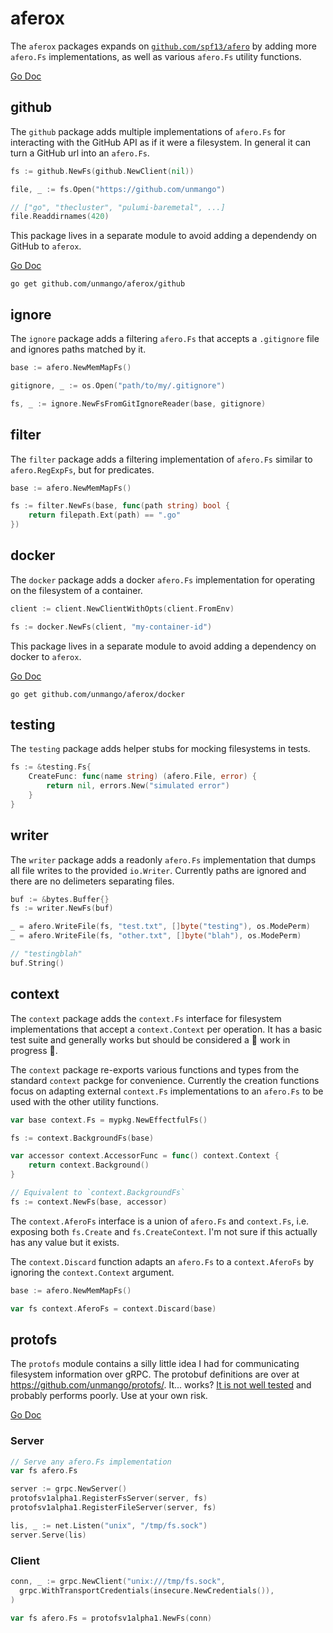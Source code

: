 <!-- markdownlint-disable-file MD010 -->

# aferox

The `aferox` packages expands on [`github.com/spf13/afero`](https://github.com/spf13/afero) by adding more `afero.Fs` implementations, as well as various `afero.Fs` utility functions.

[Go Doc](https://pkg.go.dev/github.com/unmango/aferox)

## github

The `github` package adds multiple implementations of `afero.Fs` for interacting with the GitHub API as if it were a filesystem.
In general it can turn a GitHub url into an `afero.Fs`.

```go
fs := github.NewFs(github.NewClient(nil))

file, _ := fs.Open("https://github.com/unmango")

// ["go", "thecluster", "pulumi-baremetal", ...]
file.Readdirnames(420)
```

This package lives in a separate module to avoid adding a dependendy on GitHub to `aferox`.

[Go Doc](https://pkg.go.dev/github.com/unmango/aferox/github)

```shell
go get github.com/unmango/aferox/github
```

## ignore

The `ignore` package adds a filtering `afero.Fs` that accepts a `.gitignore` file and ignores paths matched by it.

```go
base := afero.NewMemMapFs()

gitignore, _ := os.Open("path/to/my/.gitignore")

fs, _ := ignore.NewFsFromGitIgnoreReader(base, gitignore)
```

## filter

The `filter` package adds a filtering implementation of `afero.Fs` similar to `afero.RegExpFs`, but for predicates.

```go
base := afero.NewMemMapFs()

fs := filter.NewFs(base, func(path string) bool {
	return filepath.Ext(path) == ".go"
})
```

## docker

The `docker` package adds a docker `afero.Fs` implementation for operating on the filesystem of a container.

```go
client := client.NewClientWithOpts(client.FromEnv)

fs := docker.NewFs(client, "my-container-id")
```

This package lives in a separate module to avoid adding a dependency on docker to `aferox`.

[Go Doc](https://pkg.go.dev/github.com/unmango/aferox/docker)

```shell
go get github.com/unmango/aferox/docker
```

## testing

The `testing` package adds helper stubs for mocking filesystems in tests.

```go
fs := &testing.Fs{
	CreateFunc: func(name string) (afero.File, error) {
		return nil, errors.New("simulated error")
	}
}
```

## writer

The `writer` package adds a readonly `afero.Fs` implementation that dumps all file writes to the provided `io.Writer`.
Currently paths are ignored and there are no delimeters separating files.

```go
buf := &bytes.Buffer{}
fs := writer.NewFs(buf)

_ = afero.WriteFile(fs, "test.txt", []byte("testing"), os.ModePerm)
_ = afero.WriteFile(fs, "other.txt", []byte("blah"), os.ModePerm)

// "testingblah"
buf.String()
```

## context

The `context` package adds the `context.Fs` interface for filesystem implementations that accept a `context.Context` per operation.
It has a basic test suite and generally works but should be considered a 🚧 work in progress 🚧.

The `context` package re-exports various functions and types from the standard `context` packge for convenience.
Currently the creation functions focus on adapting external `context.Fs` implementations to an `afero.Fs` to be used with the other utility functions.

```go
var base context.Fs = mypkg.NewEffectfulFs()

fs := context.BackgroundFs(base)

var accessor context.AccessorFunc = func() context.Context {
	return context.Background()
}

// Equivalent to `context.BackgroundFs`
fs := context.NewFs(base, accessor)
```

The `context.AferoFs` interface is a union of `afero.Fs` and `context.Fs`, i.e. exposing both `fs.Create` and `fs.CreateContext`.
I'm not sure if this actually has any value but it exists.

The `context.Discard` function adapts an `afero.Fs` to a `context.AferoFs` by ignoring the `context.Context` argument.

```go
base := afero.NewMemMapFs()

var fs context.AferoFs = context.Discard(base)
```

## protofs

The `protofs` module contains a silly little idea I had for communicating filesystem information over gRPC.
The protobuf definitions are over at <https://github.com/unmango/protofs/>.
It... works?
[It is not well tested](./protofs/grpc/v1alpha1/e2e_test.go) and probably performs poorly.
Use at your own risk.

[Go Doc](https://pkg.go.dev/github.com/unmango/aferox/protofs)

### Server

```go
// Serve any afero.Fs implementation
var fs afero.Fs

server := grpc.NewServer()
protofsv1alpha1.RegisterFsServer(server, fs)
protofsv1alpha1.RegisterFileServer(server, fs)

lis, _ := net.Listen("unix", "/tmp/fs.sock")
server.Serve(lis)
```

### Client

```go
conn, _ := grpc.NewClient("unix:///tmp/fs.sock",
  grpc.WithTransportCredentials(insecure.NewCredentials()),
)

var fs afero.Fs = protofsv1alpha1.NewFs(conn)
```
